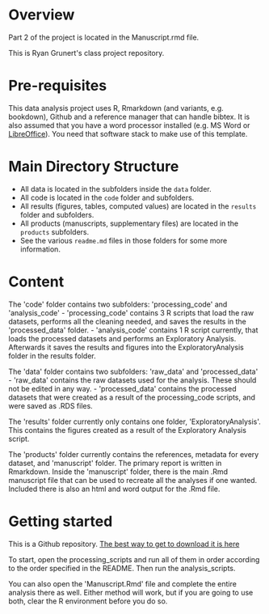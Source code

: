 # Overview

Part 2 of the project is located in the Manuscript.rmd file.

This is Ryan Grunert's class project repository. 

# Pre-requisites

This data analysis project uses R, Rmarkdown (and variants, e.g. bookdown), Github and a reference manager that can handle bibtex. It is also assumed that you have a word processor installed (e.g. MS Word or [LibreOffice](https://www.libreoffice.org/)). You need that software stack to make use of this template.

# Main Directory Structure

* All data is located in the subfolders inside the `data` folder.
* All code is located in the `code` folder and subfolders.
* All results (figures, tables, computed values) are located in the `results` folder and subfolders.
* All products (manuscripts, supplementary files) are located in the  `products` subfolders.
* See the various `readme.md` files in those folders for some more information.

# Content 

The 'code' folder contains two subfolders: 'processing_code' and 'analysis_code'
 	- 'processing_code' contains 3 R scripts that load the raw datasets, performs all the cleaning needed, and saves the results in the 'processed_data' folder.
	- 'analysis_code' contains 1 R script currently, that loads the processed datasets and performs an Exploratory Analysis. Afterwards it saves the results and figures into the ExploratoryAnalysis folder in the results folder.
	
The 'data' folder contains two subfolders: 'raw_data' and 'processed_data'
	- 'raw_data' contains the raw datasets used for the analysis. These should not be edited in any way.
	- 'processed_data' contains the processed datasets that were created as a result of the processing_code scripts, and were saved as .RDS files.

The 'results' folder currently only contains one folder, 'ExploratoryAnalysis'. This contains the figures created as a result of the Exploratory Analysis script.

The 'products' folder currently contains the references, metadata for every dataset, and 'manuscript' folder. The primary report is written in Rmarkdown. Inside the 'manuscript' folder, there is the main .Rmd manuscript file that can be used to recreate all the analyses if one wanted. Included there is also an html and word output for the .Rmd file.
	
# Getting started

This is a Github repository. [The best way to get to download it is here](https://github.com/RKAG12/RyanGrunert-MADA-project)

To start, open the processing_scripts and run all of them in order according to the order specified in the README. Then run the analysis_scripts.

You can also open the 'Manuscript.Rmd' file and complete the entire analysis there as well. Either method will work, but if you are going to use both, clear the R environment before you do so.


